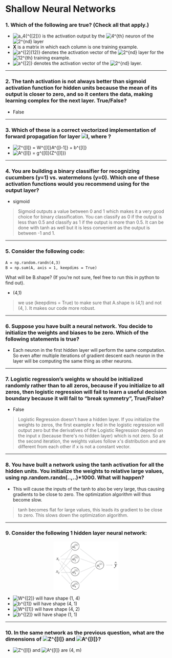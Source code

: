 # Shallow Neural Networks

### 1. Which of the following are true? (Check all that apply.)
- <img src="https://latex.codecogs.com/svg.image?a_4{^{[2]}}" title="a_4{^{[2]}}" /> is the activation output by the <img src="https://latex.codecogs.com/svg.image?4^{th}" title="4^{th}" /> neuron of the <img src="https://latex.codecogs.com/svg.image?2^{nd}" title="2^{nd}" /> layer
- **X** is a matrix in which each column is one training example.
- <img src="https://latex.codecogs.com/svg.image?a^{[2](12)}" title="a^{[2](12)}" /> denotes the activation vector of the <img src="https://latex.codecogs.com/svg.image?2^{nd}" title="2^{nd}" /> layer for the <img src="https://latex.codecogs.com/svg.image?12^{th}" title="12^{th}" /> training example.
- <img src="https://latex.codecogs.com/svg.image?a^{[2]}" title="a^{[2]}" /> denotes the activation vector of the <img src="https://latex.codecogs.com/svg.image?2^{nd}" title="2^{nd}" /> layer.
---
### 2. The tanh activation is not always better than sigmoid activation function for hidden units because the mean of its output is closer to zero, and so it centers the data, making learning complex for the next layer. True/False?
- False
---
### 3. Which of these is a correct vectorized implementation of forward propagation for layer <img src="https://latex.codecogs.com/svg.image?l" title="l" />, where  ?
- <img src="https://latex.codecogs.com/svg.image?Z^{[l]}&space;=&space;W^{[l]}A^{[l-1]}&space;&plus;&space;b^{[l]}" title="Z^{[l]} = W^{[l]}A^{[l-1]} + b^{[l]}" />
- <img src="https://latex.codecogs.com/svg.image?A^{[l]}&space;=&space;g^{[l]}(Z^{[l]})" title="A^{[l]} = g^{[l]}(Z^{[l]})" />
---
### 4. You are building a binary classifier for recognizing cucumbers (y=1) vs. watermelons (y=0). Which one of these activation functions would you recommend using for the output layer? 
- sigmoid
> Sigmoid outputs a value between 0 and 1 which makes it a very good choice for binary classification. You can classify as 0 if the output is less than 0.5 and classify as 1 if the output is more than 0.5. It can be done with tanh as well but it is less convenient as the output is between -1 and 1.
---
### 5. Consider the following code:
    A = np.random.randn(4,3)
    B = np.sum(A, axis = 1, keepdims = True) 
What will be B.shape? (If you’re not sure, feel free to run this in python to find out).
- (4,1)
> we use (keepdims = True) to make sure that A.shape is (4,1) and not (4, ). It makes our code more robust. 
---
### 6. Suppose you have built a neural network. You decide to initialize the weights and biases to be zero. Which of the following statements is true?
- Each neuron in the first hidden layer will perform the same computation. So even after multiple iterations of gradient descent each neuron in the layer will be computing the same thing as other neurons. 
---
### 7. Logistic regression’s weights w should be initialized randomly rather than to all zeros, because if you initialize to all zeros, then logistic regression will fail to learn a useful decision boundary because it will fail to “break symmetry”, True/False?
- False
>  Logistic Regression doesn't have a hidden layer. If you initialize the weights to zeros, the first example x fed in the logistic regression will output zero but the derivatives of the Logistic Regression depend on the input x (because there's no hidden layer) which is not zero. So at the second iteration, the weights values follow x's distribution and are different from each other if x is not a constant vector. 
---
### 8. You have built a network using the tanh activation for all the hidden units. You initialize the weights to relative large values, using np.random.randn(..,..)*1000. What will happen? 
- This will cause the inputs of the tanh to also be very large, thus causing gradients to be close to zero. The optimization algorithm will thus become slow.
> tanh becomes flat for large values, this leads its gradient to be close to zero. This slows down the optimization algorithm.
---
### 9. Consider the following 1 hidden layer neural network:
<p align="center">
  <img width="40%" height="20%" src="https://github.com/RoBoTics-JHJ/Coursera_AndrewLectures/blob/main/1st_Neural%20Networks%20and%20Deep%20Learning/3_Shallow%20neural%20networks/C1W3_Q_image/9.png">
</p>

- <img src="https://latex.codecogs.com/svg.image?W^{[2]}" title="W^{[2]}" /> will have shape (1, 4)
- <img src="https://latex.codecogs.com/svg.image?b^{[1]}" title="b^{[1]}" /> will have shape (4, 1)
- <img src="https://latex.codecogs.com/svg.image?W^{[1]}" title="W^{[1]}" /> will have shape (4, 2)
- <img src="https://latex.codecogs.com/svg.image?b^{[2]}" title="b^{[2]}" /> will have shape (1, 1)
---
### 10. In the same network as the previous question, what are the dimensions of <img src="https://latex.codecogs.com/svg.image?Z^{[l]}" title="Z^{[l]}" /> and <img src="https://latex.codecogs.com/svg.image?A^{[l]}" title="A^{[l]}" />? 
- <img src="https://latex.codecogs.com/svg.image?Z^{[l]}" title="Z^{[l]}" /> and <img src="https://latex.codecogs.com/svg.image?A^{[l]}" title="A^{[l]}" /> are (4, m)